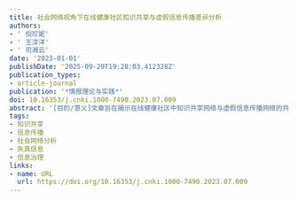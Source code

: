 ```yaml
---
title: 社会网络视角下在线健康社区知识共享与虚假信息传播差异分析
authors:
- ' 倪珍妮'
- ' 王淳洋'
- ' 司湘云'
date: '2023-01-01'
publishDate: '2025-09-29T19:28:03.412328Z'
publication_types:
- article-journal
publication: '*情报理论与实践*'
doi: 10.16353/j.cnki.1000-7490.2023.07.009
abstract: '[目的/意义]文章旨在揭示在线健康社区中知识共享网络与虚假信息传播网络的共性与特性，为社区促进知识共享、治理虚假信息传播提供建议。[方法/过程]针对循证治疗知识和虚假信息分别构建知识共享网络和虚假信息传播网络，运用社会网络分析的方法揭示两者在整体网络结构层面的异同，探究知识与虚假信息的传播概况及流动效率；根据用户的信息交流特征对用户进行聚类分析，从用户主题偏好和用户社区粘度两方面对网络中用户行为进行分析，探究用户的信息偏好与行为特征差异。[结果/结论]整体网络分析结果显示，知识共享网络和虚假信息传播网络都具备无标度特性和小世界效应，且具有相似的图等级结构和图效率，然而虚假信息传播网络中用户间联系更为紧密、关联程度更高、凝聚力更强。用户行为分析结果显示，社区成员更关注知识共享网络中支持循证医疗的经验信息和虚假信息传播网络中驳斥虚假信息的客观内容，而且知识共享网络中的用户群体在社区中的留存时间显著高于参与虚假信息讨论的用户群体。'
tags:
- 知识共享
- 信息传播
- 社会网络分析
- 失真信息
- 信息治理
links:
- name: URL
  url: https://doi.org/10.16353/j.cnki.1000-7490.2023.07.009
---
```

